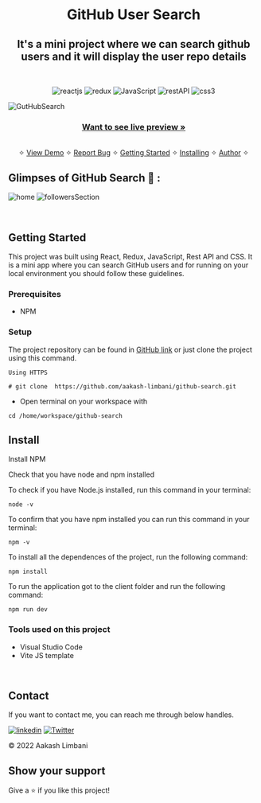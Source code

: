 <h1 align="center">GitHub User Search</h1> 

<h2 align="center">It's a mini project where we can search github users and it will display the user repo details</h2>

<br />
<p align="center">
    <img src="https://img.shields.io/badge/React-20232A?style=for-the-badge&logo=react&logoColor=61DAFB" alt="reactjs" />
    <img src="https://img.shields.io/badge/Redux-593D88?style=for-the-badge&logo=redux&logoColor=white" alt="redux" />
    <img src="https://img.shields.io/badge/JavaScript-323330?style=for-the-badge&logo=javascript&logoColor=F7DF1E" alt="JavaScript" />
    <img src="https://img.shields.io/badge/Rest_API-02303A?style=for-the-badge&logo=react-router&logoColor=white" alt="restAPI"/>
    <img src="https://img.shields.io/badge/CSS3-1572B6?style=for-the-badge&logo=css3&logoColor=white" alt="css3"/>   

</p>

![GutHubSearch](https://user-images.githubusercontent.com/91532881/177000415-787de44c-f2b9-4ad9-b1cf-f4c7156c213d.jpg)

<h3 align="center"><a href="https://aakash-limbani-github-search.vercel.com/"><strong>Want to see live preview »</strong></a></h3>

<p align="center"> 
    <br />&#10023;
    <a href="#Demo">View Demo</a>   &#10023;  
    <a href="https://github.com/aakash-limbani/github-search/issues">Report Bug</a>    &#10023;
    <a href="#Getting-Started">Getting Started</a> &#10023; <a href="#Install">Installing</a> &#10023;    
    <a href="#Contact">Author</a> &#10023;
  </p>
  

## Glimpses of GitHub Search 🙈 :

![home](https://user-images.githubusercontent.com/91532881/177000422-1c4470a4-7d50-4ceb-bdc3-b20f948d3228.png)
![followersSection](https://user-images.githubusercontent.com/91532881/177000418-2ae13560-24d7-4f70-87ad-63d056afe94e.png)

<br />




## Getting Started

This project was built using React, Redux, JavaScript, Rest API and CSS. It is a mini app where you can search GitHub users and for running on your local environment you should follow these guidelines.


### Prerequisites

- NPM 


### Setup


The project repository can be found in [GitHub link](https://github.com/aakash-limbani/github-search) or just clone the project using this command. 


```
Using HTTPS

# git clone  https://github.com/aakash-limbani/github-search.git
```

+ Open terminal on your workspace with

```
cd /home/workspace/github-search
```


## Install

Install NPM

Check that you have node and npm installed

To check if you have Node.js installed, run this command in your terminal:


```
node -v
```

To confirm that you have npm installed you can run this command in your terminal:


```
npm -v
```


To install all the dependences of the project, run the following command:


```
npm install
```


To run the application got to the client folder and run the following command:

```
npm run dev
```



### Tools used on this project

- Visual Studio Code
- Vite JS template


<br/>



## Contact

If you want to contact me, you can reach me through below handles.

[![linkedin](https://img.shields.io/badge/Aakash_Limbani-0077B5?style=for-the-badge&logo=linkedin&logoColor=white)](https://www.linkedin.com/in/aakash-limbani/)
[![Twitter](https://img.shields.io/badge/Aakash_Limbani-20232A?style=for-the-badge&logo=Github&logoColor=white)](https://github.com/aakash-limbani/)

© 2022 Aakash Limbani



## Show your support

Give a ⭐️ if you like this project!
